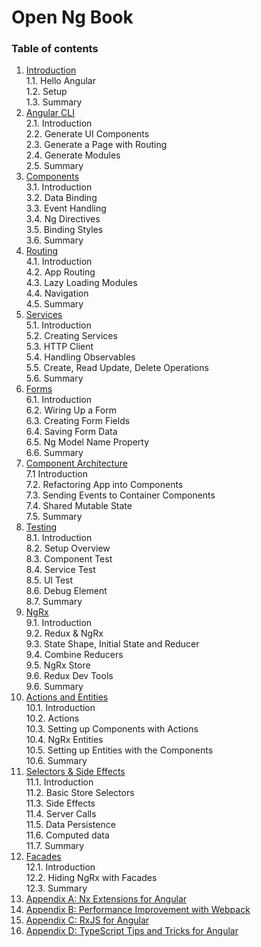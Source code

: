 # Open Ng Book


### Table of contents 

1. [Introduction](https://github.com/isurusiri/open-ng-book/tree/master/Chapter-01-Introduction)     
   1.1. Hello Angular   
   1.2. Setup   
   1.3. Summary   
2. [Angular CLI](https://github.com/isurusiri/open-ng-book/tree/master/Chapter-02-Angular-CLI)   
   2.1. Introduction   
   2.2. Generate UI Components   
   2.3. Generate a Page with Routing   
   2.4. Generate Modules   
   2.5. Summary   
3. [Components](https://github.com/isurusiri/open-ng-book/tree/master/Chapter-03-Components)   
   3.1. Introduction   
   3.2. Data Binding   
   3.3. Event Handling   
   3.4. Ng Directives   
   3.5. Binding Styles   
   3.6. Summary   
4. [Routing](https://github.com/isurusiri/open-ng-book/tree/master/Chapter-04-Routing)   
   4.1. Introduction   
   4.2. App Routing   
   4.3. Lazy Loading Modules   
   4.4. Navigation   
   4.5. Summary   
5. [Services](https://github.com/isurusiri/open-ng-book/tree/master/Chapter-05-Services)   
   5.1. Introduction   
   5.2. Creating Services   
   5.3. HTTP Client    
   5.4. Handling Observables   
   5.5. Create, Read Update, Delete Operations   
   5.6. Summary   
6. [Forms](https://github.com/isurusiri/open-ng-book/tree/master/Chapter-06-Forms)   
   6.1. Introduction   
   6.2. Wiring Up a Form   
   6.3. Creating Form Fields   
   6.4. Saving Form Data   
   6.5. Ng Model Name Property   
   6.6. Summary   
7. [Component Architecture](https://github.com/isurusiri/open-ng-book/tree/master/Chapter-07-Component-Architecture)   
   7.1  Introduction   
   7.2. Refactoring App into Components   
   7.3. Sending Events to Container Components   
   7.4. Shared Mutable State   
   7.5. Summary   
8. [Testing](https://github.com/isurusiri/open-ng-book/tree/master/Chapter-08-Testing)   
   8.1. Introduction   
   8.2. Setup Overview   
   8.3. Component Test   
   8.4. Service Test   
   8.5. UI Test   
   8.6. Debug Element   
   8.7. Summary   
9. [NgRx](https://github.com/isurusiri/open-ng-book/tree/master/Chapter-09-NgRx)   
   9.1. Introduction   
   9.2. Redux & NgRx   
   9.3. State Shape, Initial State and Reducer   
   9.4. Combine Reducers   
   9.5. NgRx Store   
   9.6. Redux Dev Tools   
   9.6. Summary   
10. [Actions and Entities](https://github.com/isurusiri/open-ng-book/tree/master/Chapter-10-Actions-and-Entities)   
   10.1. Introduction   
   10.2. Actions   
   10.3. Setting up Components with Actions   
   10.4. NgRx Entities   
   10.5. Setting up Entities with the Components   
   10.6. Summary   
11. [Selectors & Side Effects](https://github.com/isurusiri/open-ng-book/tree/master/Chapter-11-Selectors-and-Side-Effects)   
   11.1. Introduction   
   11.2. Basic Store Selectors   
   11.3. Side Effects    
   11.4. Server Calls   
   11.5. Data Persistence   
   11.6. Computed data   
   11.7. Summary   
12. [Facades](https://github.com/isurusiri/open-ng-book/tree/master/Chapter-12-Facades)   
   12.1. Introduction   
   12.2. Hiding NgRx with Facades   
   12.3. Summary   
13. [Appendix A: Nx Extensions for Angular](https://github.com/isurusiri/open-ng-book/tree/master/Chapter-13-Appendix-A-Nx-Extensions-for-Angular)   
14. [Appendix B: Performance Improvement with Webpack](https://github.com/isurusiri/open-ng-book/tree/master/Chapter-14-Appendix-B-Performance-Improvement-with-Webpack)   
15. [Appendix C: RxJS for Angular](https://github.com/isurusiri/open-ng-book/tree/master/Chapter-15-Appendix-C-RxJs-for-Angular)   
16. [Appendix D: TypeScript Tips and Tricks for Angular](https://github.com/isurusiri/open-ng-book/tree/master/Chapter-16-TypeScript-Tips-and-Tricks-for-Angular)   
